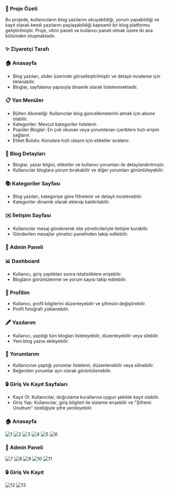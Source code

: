 ### 🌟 Proje Özeti
Bu projede, kullanıcıların blog yazılarını okuyabildiği, yorum yapabildiği ve kayıt olarak kendi yazılarını paylaşabildiği kapsamlı bir blog platformu geliştirilmiştir. Proje, vitrin paneli ve kullanıcı paneli olmak üzere iki ana bölümden oluşmaktadır.

###  ✨ Ziyaretçi Tarafı

### 🏠 Anasayfa

- Blog yazıları, slider üzerinde görselleştirilmiştir ve detaylı inceleme için tıklanabilir.
- Bloglar, sayfalama yapısıyla dinamik olarak listelenmektedir.
### 📋 Yan Menüler

- Bülten Aboneliği: Kullanıcılar blog güncellemelerini almak için abone olabilir.
- Kategoriler: Mevcut kategoriler listelenir.
- Popüler Bloglar: En çok okunan veya yorumlanan içeriklere hızlı erişim sağlanır.
- Etiket Bulutu: Konulara hızlı ulaşım için etiketler sıralanır.
### 📄 Blog Detayları

- Bloglar, yazar bilgisi, etiketler ve kullanıcı yorumları ile detaylandırılmıştır.
- Kullanıcılar bloglara yorum bırakabilir ve diğer yorumları görüntüleyebilir.
### 📚 Kategoriler Sayfası

- Blog yazıları, kategoriye göre filtrelenir ve detaylı incelenebilir.
- Kategoriler dinamik olarak eklenip kaldırılabilir.
### ✉️ İletişim Sayfası

- Kullanıcılar mesaj göndererek site yöneticileriyle iletişim kurabilir.
- Gönderilen mesajlar yönetici panelinden takip edilebilir.
### 🔮 Admin Paneli

### 📊 Dashboard

- Kullanıcı, giriş yaptıktan sonra istatistiklere erişebilir.
- Blogların görüntülenme ve yorum sayısı takip edilebilir.
### 👤 Profilim

- Kullanıcı, profil bilgilerini düzenleyebilir ve şifresini değiştirebilir.
- Profil fotoğrafı yüklenebilir.
### 🖋️ Yazılarım

- Kullanıcı, yazdığı tüm blogları listeleyebilir, düzenleyebilir veya silebilir.
- Yeni blog yazısı ekleyebilir.
### 💬 Yorumlarım

- Kullanıcının yaptığı yorumlar listelenir, düzenlenebilir veya silinebilir.
- Beğenilen yorumlar ayrı olarak görüntülenebilir.
### 🔒 Giriş Ve Kayıt Sayfaları

- Kayıt Ol: Kullanıcılar, doğrulama kurallarına uygun şekilde kayıt olabilir.
- Giriş Yap: Kullanıcılar, giriş bilgileri ile sisteme erişebilir ve "Şifremi Unuttum" özelliğiyle şifre yenileyebilir.


 ### 🏠 Anasayfa
![1](https://github.com/user-attachments/assets/dba1f725-39b6-4d32-9dd9-d9dfdb00b916)
 ![2](https://github.com/user-attachments/assets/3edceeee-2432-40bf-9d07-e0c525983d57)
 ![3](https://github.com/user-attachments/assets/3c331346-8dae-4590-821a-65cd4f32371a)
![4](https://github.com/user-attachments/assets/026444f8-f2fa-464d-814e-31e08c82d813)
![5](https://github.com/user-attachments/assets/17048b28-626c-4a32-98ca-a524e5d19e9f)
![6](https://github.com/user-attachments/assets/fea09067-53ba-43d1-a467-961e185a6516)
 ### 🔮 Admin Paneli
![7](https://github.com/user-attachments/assets/acff1d41-4058-472c-ba52-97dfcb982eb4)
![8](https://github.com/user-attachments/assets/5a37476b-b6b9-4d5b-acc8-1d116ca70f54)
 ![9](https://github.com/user-attachments/assets/82d14a50-b2b6-4657-946d-c13086164d5d)
 ![10](https://github.com/user-attachments/assets/e5b5215b-b11f-47bc-a07c-9a55f622e651)
 ![11](https://github.com/user-attachments/assets/353c118d-de43-45d5-9f86-fb703d093077)
  ### 🔒 Giriş Ve Kayıt
 ![12](https://github.com/user-attachments/assets/e87f7b7f-b158-44db-840d-f240aefe1b25)
 ![13](https://github.com/user-attachments/assets/a78aa78b-9681-4ce1-9819-7c62741280f5)












